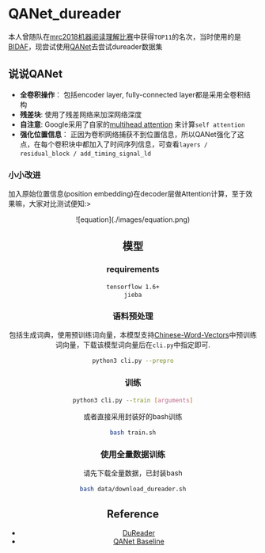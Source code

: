 # QANet_dureader

本人曾随队在[mrc2018机器阅读理解比赛](http://mrc2018.cipsc.org.cn/)中获得`TOP11`的名次，当时使用的是[BIDAF](https://arxiv.org/abs/1611.01603)，现尝试使用[QANet](https://arxiv.org/abs/1804.09541)去尝试dureader数据集

## 说说QANet
- **全卷积操作**： 包括encoder layer, fully-connected layer都是采用全卷积结构
- **残差块**: 使用了残差网络来加深网络深度
- **自注意**: Google采用了自家的[multihead attention](https://arxiv.org/abs/1706.03762) 来计算`self attention`
- **强化位置信息**： 正因为卷积网络捕获不到位置信息，所以QANet强化了这点，在每个卷积块中都加入了时间序列信息，可查看`layers / residual_block / add_timing_signal_ld`

### 小小改进
加入原始位置信息(position embedding)在decoder层做Attention计算，至于效果嘛，大家对比测试便知:>

<div align=center>![equation](./images/equation.png)

## 模型

### requirements
```
tensorflow 1.6+
jieba
```

### 语料预处理
包括生成词典，使用预训练词向量，本模型支持[Chinese-Word-Vectors](https://github.com/Embedding/Chinese-Word-Vectors)中预训练词向量，下载该模型词向量后在`cli.py`中指定即可.

```bash
python3 cli.py --prepro
```

### 训练
```bash
python3 cli.py --train [arguments]
```

或者直接采用封装好的bash训练
```bash
bash train.sh
```
### 使用全量数据训练
请先下载全量数据，已封装bash
```bash
bash data/download_dureader.sh
```

## Reference
- [DuReader](https://github.com/baidu/DuReader)
- [QANet Baseline](https://github.com/NLPLearn/QANet)
